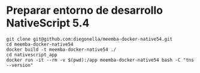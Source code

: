 ﻿

# Preparar entorno de desarrollo NativeScript 5.4

    git clone git@github.com:diegonella/meemba-docker-native54.git
    cd meemba-docker-native54
    docker build -t meemba-docker-native54 ./
    cd nativescript_app
    docker run -it --rm -v $(pwd):/app meemba-docker-native54 bash -C "tns --version"

